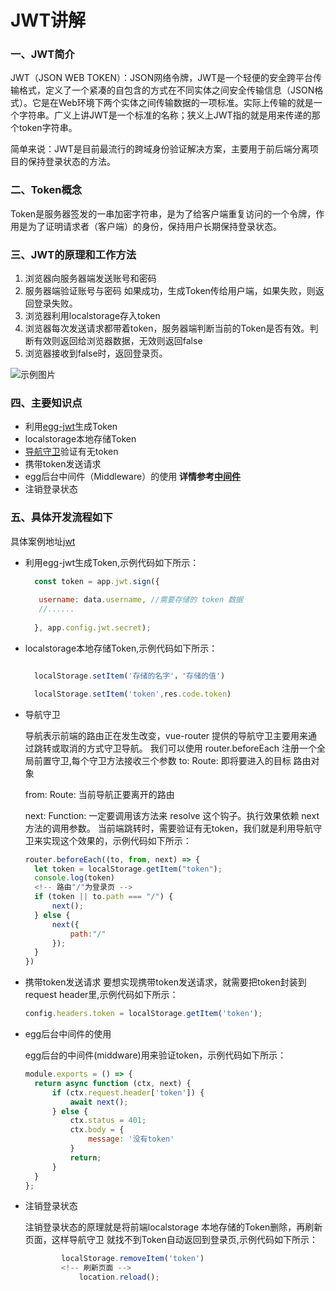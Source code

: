 # JWT讲解

### 一、JWT简介

JWT（JSON WEB TOKEN）：JSON网络令牌，JWT是一个轻便的安全跨平台传输格式，定义了一个紧凑的自包含的方式在不同实体之间安全传输信息（JSON格式）。它是在Web环境下两个实体之间传输数据的一项标准。实际上传输的就是一个字符串。广义上讲JWT是一个标准的名称；狭义上JWT指的就是用来传递的那个token字符串。

简单来说：JWT是目前最流行的跨域身份验证解决方案，主要用于前后端分离项目的保持登录状态的方法。

### 二、Token概念

Token是服务器签发的一串加密字符串，是为了给客户端重复访问的一个令牌，作用是为了证明请求者（客户端）的身份，保持用户长期保持登录状态。

### 三、JWT的原理和工作方法


1. 浏览器向服务器端发送账号和密码
2. 服务器端验证账号与密码 如果成功，生成Token传给用户端，如果失败，则返回登录失败。
3. 浏览器利用localstorage存入token
4. 浏览器每次发送请求都带着token，服务器端判断当前的Token是否有效。判断有效则返回给浏览器数据，无效则返回false
5. 浏览器接收到false时，返回登录页。
   
![示例图片](../images/jwt.png)


### 四、主要知识点

* 利用[egg-jwt](https://www.npmjs.com/package/egg-jwt)生成Token 
* localstorage本地存储Token
* [导航守卫](https://router.vuejs.org/zh/guide/advanced/navigation-guards.html#%E8%B7%AF%E7%94%B1%E7%8B%AC%E4%BA%AB%E7%9A%84%E5%AE%88%E5%8D%AB)验证有无token
* 携带token发送请求
* egg后台中间件（Middleware）的使用 <b>详情参考[中间件](https://eggjs.org/zh-cn/basics/middleware.html#mobileAside)</b>
* 注销登录状态

### 五、具体开发流程如下 
具体案例地址[jwt](https://github.com/xiaozhoulee/xiaozhou-examples/tree/master/%E9%99%84%E5%BD%95/jwt)

* 利用egg-jwt生成Token,示例代码如下所示：
  
  ``` js
    const token = app.jwt.sign({
    
     username: data.username, //需要存储的 token 数据
     //......
     
    }, app.config.jwt.secret);

    ```

* localstorage本地存储Token,示例代码如下所示：
  
  ``` js

    localStorage.setItem('存储的名字'，'存储的值')

    localStorage.setItem('token',res.code.token)

  ```

* 导航守卫
  
    导航表示前端的路由正在发生改变，vue-router 提供的导航守卫主要用来通过跳转或取消的方式守卫导航。
    我们可以使用 router.beforeEach 注册一个全局前置守卫,每个守卫方法接收三个参数
    to: Route: 即将要进入的目标 路由对象

    from: Route: 当前导航正要离开的路由

    next: Function: 一定要调用该方法来 resolve 这个钩子。执行效果依赖 next 方法的调用参数。
    当前端跳转时，需要验证有无token，我们就是利用导航守卫来实现这个效果的，示例代码如下所示：
  ``` js
  router.beforeEach((to, from, next) => {
    let token = localStorage.getItem("token");
    console.log(token)
    <!-- 路由"/"为登录页 -->
    if (token || to.path === "/") {
        next();
    } else {
        next({
            path:"/"
        });
    }
  })  
  ```
* 携带token发送请求
  要想实现携带token发送请求，就需要把token封装到request header里,示例代码如下所示：

  ``` js
  config.headers.token = localStorage.getItem('token');
  ```
* egg后台中间件的使用

  egg后台的中间件(middware)用来验证token，示例代码如下所示：
  ``` js
  module.exports = () => {
    return async function (ctx, next) {
        if (ctx.request.header['token']) {
            await next();
        } else {
            ctx.status = 401;
            ctx.body = {
                message: '没有token'
            }
            return;
        }
    }
  };

  ```

* 注销登录状态
  
    注销登录状态的原理就是将前端localstorage
    本地存储的Token删除，再刷新页面，这样导航守卫
    就找不到Token自动返回到登录页,示例代码如下所示：

  ```js
          localStorage.removeItem('token')
          <!-- 刷新页面 -->
              location.reload();
  ```